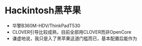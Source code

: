 # Hackintosh黑苹果
+ 华擎B360M-HDV/ThinkPadT530
+ CLOVER引导比较成熟，目前全部用CLOVER而非OpenCore
+ 谦虚地说，我只是入了黑苹果这道门槛而已，基本配置后能作为
